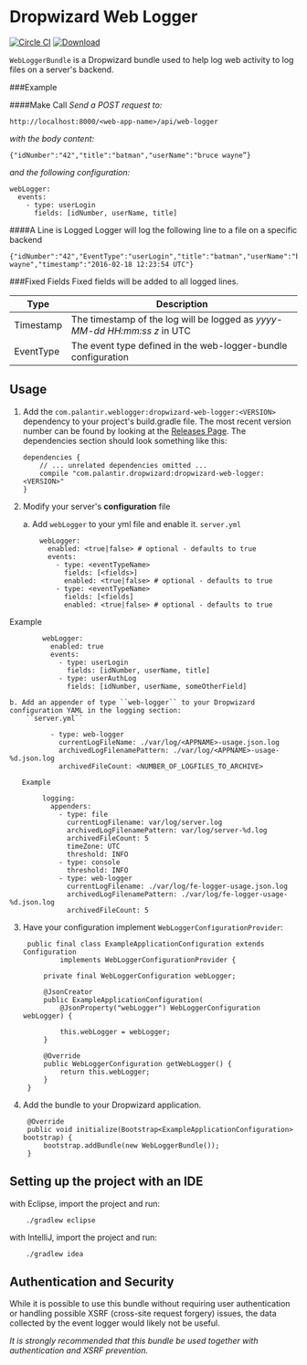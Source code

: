 Dropwizard Web Logger
=====================
[![Circle CI](https://circleci.com/gh/palantir/dropwizard-web-logger.svg?style=svg&circle-token=ef99a2065c608bd3fd6237eff9034488275d6582)](https://circleci.com/gh/palantir/dropwizard-web-logger)
[ ![Download](https://api.bintray.com/packages/palantir/releases/dropwizard-web-logger/images/download.svg) ](https://bintray.com/palantir/releases/dropwizard-web-logger/_latestVersion)


``WebLoggerBundle`` is a Dropwizard bundle used to help log web activity to log files on a server's backend.


###Example

####Make Call
*Send a POST request to:*

	http://localhost:8000/<web-app-name>/api/web-logger

*with the body content:*

	{"idNumber":"42","title":"batman","userName":"bruce wayne”}

*and the following configuration:*

	webLogger:
	  events:
	    - type: userLogin
	      fields: [idNumber, userName, title]

####A Line is Logged
Logger will log the following line to a file on a specific backend

	{"idNumber":"42","EventType":"userLogin","title":"batman","userName":"bruce wayne","timestamp":"2016-02-18 12:23:54 UTC"}

###Fixed Fields
Fixed fields will be added to all logged lines.

| Type   | Description                                                                                                                                  |
|--------|----------------------------------------------------------------------------------------------------------------------------------------------|
| Timestamp | The timestamp of the log will be logged as *yyyy-MM-dd HH:mm:ss z* in UTC |
| EventType | The event type defined in the web-logger-bundle configuration |

Usage
-----

1.  Add the ``com.palantir.weblogger:dropwizard-web-logger:<VERSION>`` dependency to your project's build.gradle file.
    The most recent version number can be found by looking at the [Releases Page](https://github.com/palantir/dropwizard-web-logger/releases).
    The dependencies section should look something like this:

		dependencies {
			// ... unrelated dependencies omitted ...
			compile "com.palantir.dropwizard:dropwizard-web-logger:<VERSION>"
		}

2.  Modify your server's **configuration** file

    a. Add ``webLogger`` to your yml file and enable it.
        ``server.yml``

		    webLogger:
		      enabled: <true|false> # optional - defaults to true
		      events:
		        - type: <eventTypeName>
		          fields: [<fields>]
		          enabled: <true|false> # optional - defaults to true
		        - type: <eventTypeName>
		          fields: [<fields]
		          enabled: <true|false> # optional - defaults to true
Example
        
			webLogger:
			  enabled: true
			  events:
			    - type: userLogin
			      fields: [idNumber, userName, title]
			    - type: userAuthLog
			      fields: [idNumber, userName, someOtherField]

    b. Add an appender of type ``web-logger`` to your Dropwizard configuration YAML in the logging section:
        ``server.yml``

	          - type: web-logger
	            currentLogFileName: ./var/log/<APPNAME>-usage.json.log
	            archivedLogFilenamePattern: ./var/log/<APPNAME>-usage-%d.json.log
	            archivedFileCount: <NUMBER_OF_LOGFILES_TO_ARCHIVE>

	   Example

            logging:
              appenders:
                - type: file
                  currentLogFilename: var/log/server.log
                  archivedLogFilenamePattern: var/log/server-%d.log
                  archivedFileCount: 5
                  timeZone: UTC
                  threshold: INFO
                - type: console
                  threshold: INFO
                - type: web-logger
                  currentLogFilename: ./var/log/fe-logger-usage.json.log
                  archivedLogFilenamePattern: ./var/log/fe-logger-usage-%d.json.log
                  archivedFileCount: 5

3. Have your configuration implement ``WebLoggerConfigurationProvider``:

        public final class ExampleApplicationConfiguration extends Configuration
                implements WebLoggerConfigurationProvider {

            private final WebLoggerConfiguration webLogger;

            @JsonCreator
            public ExampleApplicationConfiguration(
                @JsonProperty("webLogger") WebLoggerConfiguration webLogger) {

                this.webLogger = webLogger;
            }

            @Override
            public WebLoggerConfiguration getWebLogger() {
                return this.webLogger;
            }
        }

4. Add the bundle to your Dropwizard application.

        @Override
        public void initialize(Bootstrap<ExampleApplicationConfiguration> bootstrap) {
            bootstrap.addBundle(new WebLoggerBundle());
        }

Setting up the project with an IDE
----------------------------------
with Eclipse, import the project and run:

        ./gradlew eclipse

with IntelliJ, import the project and run:

        ./gradlew idea

Authentication and Security
---------------------------

While it is possible to use this bundle without requiring user authentication
or handling possible XSRF (cross-site request forgery) issues, the data
collected by the event logger would likely not be useful.

*It is strongly recommended that this bundle be used together with authentication and XSRF prevention.*
